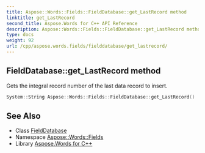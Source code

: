 ```yaml
---
title: Aspose::Words::Fields::FieldDatabase::get_LastRecord method
linktitle: get_LastRecord
second_title: Aspose.Words for C++ API Reference
description: Aspose::Words::Fields::FieldDatabase::get_LastRecord method. Gets the integral record number of the last data record to insert in C++.
type: docs
weight: 92
url: /cpp/aspose.words.fields/fielddatabase/get_lastrecord/
---
```

## FieldDatabase::get_LastRecord method


Gets the integral record number of the last data record to insert.

```cpp
System::String Aspose::Words::Fields::FieldDatabase::get_LastRecord()
```

## See Also

* Class [FieldDatabase](../)
* Namespace [Aspose::Words::Fields](../../)
* Library [Aspose.Words for C++](../../../)
